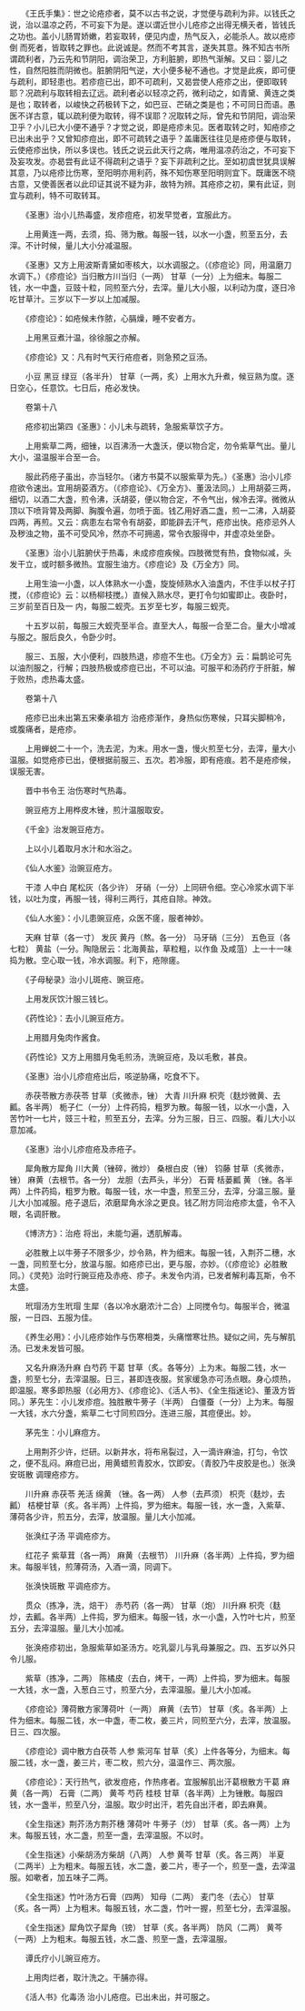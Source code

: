 <!-- { "loadSidebar": true } -->
　　《王氏手集》：世之论疮疹者，莫不以古书之说，才觉便与疏利为非。以钱氏之说，治以温凉之药，不可妄下为是。遂以谓近世小儿疮疹之出得无横夭者，皆钱氏之功也。盖小儿肠胃娇嫩，若妄取转，便见内虚，热气反入，必能杀人。故以疮疹倒 而死者，皆取转之罪也。此说诚是。然而不考其言，遂失其意。殊不知古书所谓疏利者，乃云先和节阴阳，调治荣卫，方利脏腑，即热气渐解。又曰：婴儿之性，自然阳胜而阴微也。脏腑阴阳气逆，大小便多秘不通也。才觉是此疾，即可便与疏利，即轻患也。若疹痘已出，即不可疏利，又曷尝使人疮疹之出，便即取转耶？况疏利与取转相去辽远。疏利者必以轻凉之药，微利动之，如青黛、黄连之类是也；取转者，以峻快之药极转下之，如巴豆、芒硝之类是也；不可同日而语。愚医不详古意，辄以疏利便为取转，得不误耶？况取转之际，曾先和节阴阳，调治荣卫乎？小儿已大小便不通乎？才觉之说，即是疮疹未见。医者取转之时，知疮疹之已出未出乎？又曾知疹痘出，即不可疏转之语乎？盖庸医往往见是疮疹便与取转，云使疮疹出快，所以多误也。钱氏之说云此天行之病，唯用温凉药治之，不可妄下及妄攻发。亦曷尝有此证不得疏利之语乎？妄下非疏利之比。至如初虞世犹具误解其意，乃以疮疹比伤寒，至阳明亦用利药，殊不知伤寒至阳明则宜下。既庸医不晓古意，又使善医者以此印证其说不疑为非，故特为辨。其疮疹之初，果有此证，则宜与疏利，特不可取转耳。

　　《圣惠》治小儿热毒盛，发疹痘疮，初发早觉者，宜服此方。

　　上用黄连一两，去须，捣、筛为散。每服一钱，以水一小盏，煎至五分，去滓。不计时候，量儿大小分减温服。

　　《圣惠》又方上用波斯青黛如枣核大，以水调服之。（《疹痘论》同，用温磨刀水调下。）《疹痘论》当归散方川当归（一两） 甘草（一分）上为细末。每服二钱，水一中盏，豆豉十粒，同煎至六分，去滓。量儿大小服，以利动为度，逐日冷吃甘草汁。三岁以下一岁以上加减服。

　　《疹痘论》：如疮候未作脓，心膈燥，睡不安者方。

　　上用黑豆煮汁温，徐徐服之亦解。

　　《疹痘论》又：凡有时气天行疮痘者，则急预之豆汤。

　　小豆 黑豆 绿豆（各半升） 甘草（一两，炙）上用水九升煮，候豆熟为度。逐日空心，任意饮。七日后，疮必发快。

　　卷第十八

　　疮疹初出第四《圣惠》：小儿未与疏转，急服紫草饮子方。

　　上用紫草二两，细锉，以百沸汤一大盏沃，便以物合定，勿令紫草气出。量儿大小，温温服半合至一合。

　　服此药疮子虽出，亦当轻尔。（诸方书莫不以服紫草为先。）《圣惠》治小儿疹痘欲令速出。宜用胡荽酒方。（《疹痘论》、《万全方》、董汲法同。）上用胡荽三两，细切，以酒二大盏，煎令沸，沃胡荽，便以物合定，不令气出，候冷去滓。微微从顶以下喷背膂及两脚、胸腹令遍，勿喷于面。钱乙用好酒二盏，煎一二沸，入胡荽四两，再煎。又云：病患左右常令有胡荽，即能辟去汗气，疮疹出快。疮疹忌外人及秽浊之物，虽不可受风冷，然亦不可拥遏，常令衣服得中，并虚凉处坐卧。

　　《圣惠》治小儿脏腑伏于热毒，未成疹痘疾候。四肢微觉有热，食物似减，头发干立，或时额多微热。宜服生油方。《疹痘论》及《万全方》同。

　　上用生油一小盏，以人体熟水一小盏，旋旋倾熟水入油盏内，不住手以杖子打搅，（《疹痘论》云：以杨柳枝搅。）直候入熟水尽，更打令匀如蜜即止。夜卧时，三岁前至百日及一 内，每服二蚬壳。五岁至七岁，每服三蚬壳。

　　十五岁以前，每服三大蚬壳至半合。直至大人，每服一合至二合。量大小增减与服之。服后良久，令卧少时。

　　服三、五服，大小便利，四肢热退，疹痘不生也。《万全方》云：扁鹊论可先以油剂服之，行解；四肢热极或疹痘已出，不可以油。可服平和汤药疗于肝脏，解于败热，虑热毒太盛。

　　卷第十八

　　疮疹已出未出第五宋秦承祖方 治疮疹渐作，身热似伤寒候，只耳尖脚稍冷，或腹痛者，是疮疹。

　　上用蝉蜕二十一个，洗去泥，为末。用水一盏，慢火煎至七分，去滓，量大小温服。如觉疮疹已出，便根据前服三、五次。若冷服，即有疮痕。若不是疮疹候，误服无害。

　　晋中书令王 治伤寒时气热毒。

　　豌豆疮方上用桦皮木锉，煎汁温服取安。

　　《千金》治发豌豆疮方。

　　上以小儿着取月水汁和水浴之。

　　《仙人水鉴》治豌豆疮方。

　　干漆 人中白 尾松灰（各少许） 牙硝（一分）上同研令细。空心冷浆水调下半钱，以吐为度，再服一钱，得利三两行，其疮自除。神效。

　　《仙人水鉴》：小儿患豌豆疮，众医不瘥，服者神妙。

　　天麻 甘草（各一寸） 发灰 黄丹（熬。各一分） 马牙硝（三分） 五色豆（各七粒） 黄盐（一分。陶隐居云：北海黄盐，草粒粗，以作鱼 及咸菹）上一十一味捣为散。空心取一钱，冷水调服。利下，疮隙瘥。

　　《子母秘录》治小儿斑疮、豌豆疮。

　　上用发灰饮汁服三钱匕。

　　《药性论》：去小儿豌豆疮方。

　　上用腊月兔肉作酱食。

　　《药性论》又方上用腊月兔毛煎汤，洗豌豆疮，及以毛敷，甚良。

　　《圣惠》治小儿疹痘疮出后，咳逆胁痛，吃食不下。

　　赤茯苓散方赤茯苓 甘草（炙微赤，锉） 大青 川升麻 枳壳（麸炒微黄、去瓤。各半两） 栀子仁（一分）上件药捣，粗罗为散。每服一钱，以水一小盏，入苦竹叶一七片，豉三十粒，煎至五分，去滓。分为三服，日三、四服。看儿大小以意加减。

　　《圣惠》治小儿疹痘疮及赤疮子。

　　犀角散方犀角 川大黄（锉碎，微炒） 桑根白皮（锉） 钧藤 甘草（炙微赤，锉） 麻黄（去根节。各一分） 龙胆（去芦头，半分） 石膏 栝蒌瓤 黄 （锉。各半两）上件药捣，粗罗为散。每服一钱，水一中盏，煎至三分，去滓，分温三服。量儿大小加减服。疮子退后，浓磨犀角水涂之更良。钱乙附方同治疮疹太盛，令不入眼，名调肝散。

　　《博济方》：治疮 将出，未能匀遍，透肌解毒。

　　必胜散上以牛蒡子不限多少，炒令熟，杵为细末。每服一钱，入荆芥二穗，水一盏，同煎至七分，放温与服。如疮疹已出，更与服，亦妙。（《疹痘论》必胜散同。）《灵苑》治时行豌豆疮及赤疮、疹子。未发令内消，已发者解利毒瓦斯，令不太盛。

　　玳瑁汤方生玳瑁 生犀（各以冷水磨浓汁二合）上同搅令匀。每服半合，微温服，一日四、五服为佳。

　　《养生必用》：小儿疮疹始作与伤寒相类，头痛憎寒壮热。疑似之间，先与解肌汤。已发未发皆可服。

　　又名升麻汤升麻 白芍药 干葛 甘草（炙。各等分）上为末。每服二钱，水一盏，煎至七分，去滓温服。日三，甚即连夜服。贫家缓急亦可汤点眼。身心烦热，即温服。寒多即热服（《必用方》、《疹痘论》、《活人书》、《全生指迷论》、董汲方皆同。）茅先生：小儿发疹痘。独胜散牛蒡子（半两） 白僵蚕（一分）上为末。每服一大钱，水六分盏，紫草二七寸同煎四分。连进三服，其痘便出。妙。

　　茅先生：小儿麻痘方。

　　上用荆芥少许，烂研。以新井水，将布帛裂过，入一滴许麻油，打匀，令饮之，便不乱闷。麻痘已出，用黄蜡煎青胶水，饮即安。（青胶乃牛皮胶是也。）张涣安斑散 调理疮疹方。

　　川升麻 赤茯苓 羌活 绵黄 （锉。各一两） 人参（去芦须） 枳壳（麸炒，去瓤） 桔梗甘草（炙。各半两）上件捣，罗为细末。每服一钱，水一盏，入紫草、薄荷各少许，煎五分，去滓，放温服。量儿大小加减。

　　张涣红子汤 平调疮疹方。

　　红花子 紫草茸（各一两） 麻黄（去根节） 川升麻（各半两）上件捣，罗为细末。每服半钱，煎薄荷汤，入酒一滴，同调下。

　　张涣快斑散 平调疮疹方。

　　贯众（拣净，洗，焙干） 赤芍药（各一两） 甘草（炮） 川升麻 枳壳（麸炒，去瓤。各半两）上件捣，罗为细末。每服一钱，水一小盏，入竹叶七片，煎至五分，去滓温服。量儿大小加减。

　　张涣疮疹初出，急服紫草如圣汤方。吃乳婴儿与乳母兼服之。四、五岁以外只令儿服。

　　紫草（拣净，二两） 陈橘皮（去白，烤干，一两）上件捣，罗为细末。每服一大钱，水一盏，入葱白三寸，煎至六分，去滓温服。量儿大小加减。

　　《疹痘论》薄荷散方家薄荷叶（一两） 麻黄（去节） 甘草（炙。各半两）上件为细末。每服二钱，水一中盏，枣二枚，姜三片，同煎至六分，去滓，放温服。日三、四次服。

　　《疹痘论》调中散方白茯苓 人参 紫河车 甘草（炙）上件各等分，为细末。每服二钱，水一盏，姜三片，枣二枚，煎六分，温温作三、两次服。

　　《疹痘论》：天行热气，欲发痘疮，作热疼者。宜服解肌出汗葛根散方干葛 麻黄（各一两） 石膏（二两） 黄芩 芍药 桂枝 甘草（各半两）上为锉散。每服四钱，水一盏半，煎至八分，温服。取少时出汗，若先自出汗者，即去麻黄。

　　《全生指迷》荆芥汤方荆芥穗 薄荷叶 牛蒡子（炒） 甘草（炙。各一两）上为末。每服五钱，水二盏，煎至一盏，去滓温服。不以时。

　　《全生指迷》小柴胡汤方柴胡（八两） 人参 黄芩 甘草（炙。各三两） 半夏（二两半）上为粗末。每服五钱，水二盏，姜二片，枣子一个，煎至一盏，去滓温服。如嗽者，加五味子二两。

　　《全生指迷》竹叶汤方石膏（四两） 知母（二两） 麦门冬（去心） 甘草（炙。各一两）上为粗末。每服五钱，水二盏，竹叶一握，煎至七分，去滓温服。

　　《全生指迷》犀角饮子犀角（镑） 甘草（炙。各半两） 防风（二两） 黄芩（一两）上为粗末。每服五钱，水二盏、煎至一盏，去滓温服。

　　谭氏疗小儿豌豆疮方。

　　上用肉烂者，取汁洗之。干脯亦得。

　　《活人书》化毒汤 治小儿疮痘。已出未出，并可服之。

